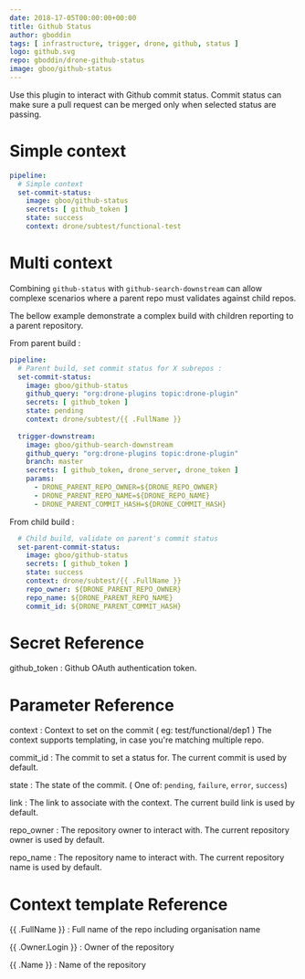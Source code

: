 ```yaml
---
date: 2018-17-05T00:00:00+00:00
title: Github Status
author: gboddin
tags: [ infrastructure, trigger, drone, github, status ]
logo: github.svg
repo: gboddin/drone-github-status
image: gboo/github-status
---
```


Use this plugin to interact with Github commit status. Commit status
can make sure a pull request can be merged only when selected status
are passing.

# Simple context

```yaml
pipeline:
  # Simple context
  set-commit-status:
    image: gboo/github-status
    secrets: [ github_token ]
    state: success
    context: drone/subtest/functional-test
```

# Multi context

Combining `github-status` with `github-search-downstream` can allow
complexe scenarios where a parent repo must validates against child repos.

The bellow example demonstrate a complex build with children
reporting to a parent repository.

From parent build :

```yaml
pipeline:
  # Parent build, set commit status for X subrepos :
  set-commit-status:
    image: gboo/github-status
    github_query: "org:drone-plugins topic:drone-plugin"
    secrets: [ github_token ]
    state: pending
    context: drone/subtest/{{ .FullName }}
    
  trigger-downstream:
    image: gboo/github-search-downstream
    github_query: "org:drone-plugins topic:drone-plugin"
    branch: master
    secrets: [ github_token, drone_server, drone_token ]
    params:
      - DRONE_PARENT_REPO_OWNER=${DRONE_REPO_OWNER}
      - DRONE_PARENT_REPO_NAME=${DRONE_REPO_NAME}
      - DRONE_PARENT_COMMIT_HASH=${DRONE_COMMIT_HASH}
```

From child build :

```yaml
  # Child build, validate on parent's commit status
  set-parent-commit-status:
    image: gboo/github-status
    secrets: [ github_token ]
    state: success
    context: drone/subtest/{{ .FullName }}
    repo_owner: ${DRONE_PARENT_REPO_OWNER}
    repo_name: ${DRONE_PARENT_REPO_NAME}
    commit_id: ${DRONE_PARENT_COMMIT_HASH}
```



# Secret Reference

github_token
: Github OAuth authentication token.

# Parameter Reference

context
: Context to set on the commit ( eg: test/functional/dep1 )
The context supports templating, in case you're matching multiple repo.

commit_id
: The commit to set a status for. The current commit is used by default.

state
: The state of the commit. ( One of: `pending`, `failure`, `error`, `success`)

link
: The link to associate with the context. The current build link is used by default.

repo_owner
: The repository owner to interact with. The current repository owner is used by default.

repo_name
: The repository name to interact with. The current repository name is used by default.

# Context template Reference

{{ .FullName }}
: Full name of the repo including organisation name

{{ .Owner.Login }}
: Owner of the repository

{{ .Name }}
: Name of the repository

